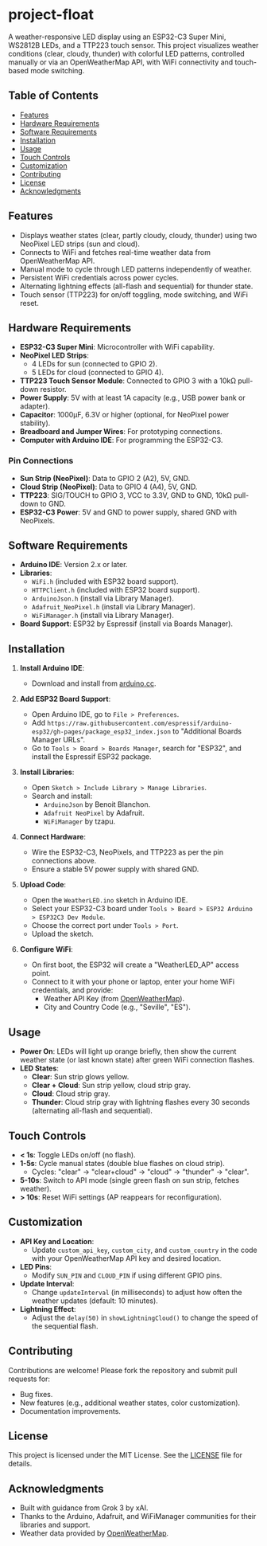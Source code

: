 # project-float

A weather-responsive LED display using an ESP32-C3 Super Mini, WS2812B LEDs, and a TTP223 touch sensor. This project visualizes weather conditions (clear, cloudy, thunder) with colorful LED patterns, controlled manually or via an OpenWeatherMap API, with WiFi connectivity and touch-based mode switching.

## Table of Contents
- [Features](#features)
- [Hardware Requirements](#hardware-requirements)
- [Software Requirements](#software-requirements)
- [Installation](#installation)
- [Usage](#usage)
- [Touch Controls](#touch-controls)
- [Customization](#customization)
- [Contributing](#contributing)
- [License](#license)
- [Acknowledgments](#acknowledgments)

## Features
- Displays weather states (clear, partly cloudy, cloudy, thunder) using two NeoPixel LED strips (sun and cloud).
- Connects to WiFi and fetches real-time weather data from OpenWeatherMap API.
- Manual mode to cycle through LED patterns independently of weather.
- Persistent WiFi credentials across power cycles.
- Alternating lightning effects (all-flash and sequential) for thunder state.
- Touch sensor (TTP223) for on/off toggling, mode switching, and WiFi reset.

## Hardware Requirements
- **ESP32-C3 Super Mini**: Microcontroller with WiFi capability.
- **NeoPixel LED Strips**:
  - 4 LEDs for sun (connected to GPIO 2).
  - 5 LEDs for cloud (connected to GPIO 4).
- **TTP223 Touch Sensor Module**: Connected to GPIO 3 with a 10kΩ pull-down resistor.
- **Power Supply**: 5V with at least 1A capacity (e.g., USB power bank or adapter).
- **Capacitor**: 1000µF, 6.3V or higher (optional, for NeoPixel power stability).
- **Breadboard and Jumper Wires**: For prototyping connections.
- **Computer with Arduino IDE**: For programming the ESP32-C3.

### Pin Connections
- **Sun Strip (NeoPixel)**: Data to GPIO 2 (A2), 5V, GND.
- **Cloud Strip (NeoPixel)**: Data to GPIO 4 (A4), 5V, GND.
- **TTP223**: SIG/TOUCH to GPIO 3, VCC to 3.3V, GND to GND, 10kΩ pull-down to GND.
- **ESP32-C3 Power**: 5V and GND to power supply, shared GND with NeoPixels.

## Software Requirements
- **Arduino IDE**: Version 2.x or later.
- **Libraries**:
  - `WiFi.h` (included with ESP32 board support).
  - `HTTPClient.h` (included with ESP32 board support).
  - `ArduinoJson.h` (install via Library Manager).
  - `Adafruit_NeoPixel.h` (install via Library Manager).
  - `WiFiManager.h` (install via Library Manager).
- **Board Support**: ESP32 by Espressif (install via Boards Manager).

## Installation
1. **Install Arduino IDE**:
   - Download and install from [arduino.cc](https://www.arduino.cc/en/software).

2. **Add ESP32 Board Support**:
   - Open Arduino IDE, go to `File > Preferences`.
   - Add `https://raw.githubusercontent.com/espressif/arduino-esp32/gh-pages/package_esp32_index.json` to "Additional Boards Manager URLs".
   - Go to `Tools > Board > Boards Manager`, search for "ESP32", and install the Espressif ESP32 package.

3. **Install Libraries**:
   - Open `Sketch > Include Library > Manage Libraries`.
   - Search and install:
     - `ArduinoJson` by Benoit Blanchon.
     - `Adafruit NeoPixel` by Adafruit.
     - `WiFiManager` by tzapu.

4. **Connect Hardware**:
   - Wire the ESP32-C3, NeoPixels, and TTP223 as per the pin connections above.
   - Ensure a stable 5V power supply with shared GND.

5. **Upload Code**:
   - Open the `WeatherLED.ino` sketch in Arduino IDE.
   - Select your ESP32-C3 board under `Tools > Board > ESP32 Arduino > ESP32C3 Dev Module`.
   - Choose the correct port under `Tools > Port`.
   - Upload the sketch.

6. **Configure WiFi**:
   - On first boot, the ESP32 will create a "WeatherLED_AP" access point.
   - Connect to it with your phone or laptop, enter your home WiFi credentials, and provide:
     - Weather API Key (from [OpenWeatherMap](https://openweathermap.org/api)).
     - City and Country Code (e.g., "Seville", "ES").

## Usage
- **Power On**: LEDs will light up orange briefly, then show the current weather state (or last known state) after green WiFi connection flashes.
- **LED States**:
  - **Clear**: Sun strip glows yellow.
  - **Clear + Cloud**: Sun strip yellow, cloud strip gray.
  - **Cloud**: Cloud strip gray.
  - **Thunder**: Cloud strip gray with lightning flashes every 30 seconds (alternating all-flash and sequential).

## Touch Controls
- **< 1s**: Toggle LEDs on/off (no flash).
- **1-5s**: Cycle manual states (double blue flashes on cloud strip).
  - Cycles: "clear" → "clear+cloud" → "cloud" → "thunder" → "clear".
- **5-10s**: Switch to API mode (single green flash on sun strip, fetches weather).
- **> 10s**: Reset WiFi settings (AP reappears for reconfiguration).

## Customization
- **API Key and Location**:
  - Update `custom_api_key`, `custom_city`, and `custom_country` in the code with your OpenWeatherMap API key and desired location.
- **LED Pins**:
  - Modify `SUN_PIN` and `CLOUD_PIN` if using different GPIO pins.
- **Update Interval**:
  - Change `updateInterval` (in milliseconds) to adjust how often the weather updates (default: 10 minutes).
- **Lightning Effect**:
  - Adjust the `delay(50)` in `showLightningCloud()` to change the speed of the sequential flash.

## Contributing
Contributions are welcome! Please fork the repository and submit pull requests for:
- Bug fixes.
- New features (e.g., additional weather states, color customization).
- Documentation improvements.

## License
This project is licensed under the MIT License. See the [LICENSE](LICENSE) file for details.

## Acknowledgments
- Built with guidance from Grok 3 by xAI.
- Thanks to the Arduino, Adafruit, and WiFiManager communities for their libraries and support.
- Weather data provided by [OpenWeatherMap](https://openweathermap.org/).
